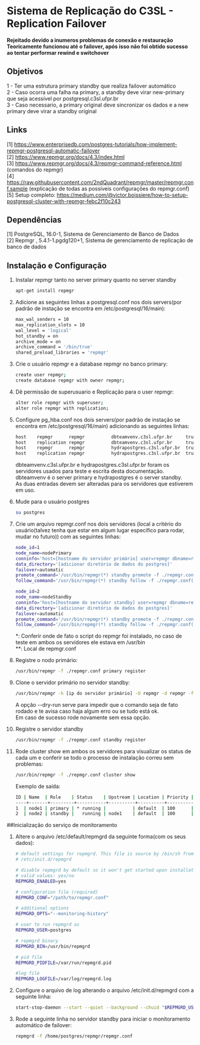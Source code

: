 # Sistema de Replicação do C3SL - Replication Failover
**Rejeitado devido a inumeros problemas de conexão e restauração**  
**Teoricamente funcionou até o failover, após isso não foi obtido sucesso ao tentar performar rewind e switchover**

## Objetivos
1 - Ter uma estrutura primary standby que realiza failover automático\
2 - Caso ocorra uma falha na primary, a standby deve virar new-primary que seja acessível por postgresql.c3sl.ufpr.br \
3 - Caso necessario, a primary original deve sincronizar os dados e a new primary deve virar a standby original

## Links
[1] <https://www.enterprisedb.com/postgres-tutorials/how-implement-repmgr-postgresql-automatic-failover>  
[2] <https://www.repmgr.org/docs/4.3/index.html>  
[3] <https://www.repmgr.org/docs/4.3/repmgr-command-reference.html> (comandos do repmgr)  
[4] <https://raw.githubusercontent.com/2ndQuadrant/repmgr/master/repmgr.conf.sample> (explicação de todas as possíveis configurações do repmgr.conf)  
[5] Setup completo: <https://medium.com/@victor.boissiere/how-to-setup-postgresql-cluster-with-repmgr-febc2f10c243>

## Dependências
[1] PostgreSQL, 16.0-1, Sistema de Gerenciamento de Banco de Dados  
[2] Repmgr , 5.4.1-1.pgdg120+1, Sistema de gerenciamento de replicação de banco de dados

##  Instalação e Configuração
1.  Instalar repmgr tanto no server primary quanto no server standby
    ```bash
    apt-get install repmgr
    ```
2.  Adicione as seguintes linhas a postgresql.conf nos dois servers(por padrão de instação se encontra em /etc/postgresql/16/main):
    ```bash
    max_wal_senders = 10
    max_replication_slots = 10
    wal_level = 'logical'
    hot_standby = on
    archive_mode = on
    archive_command = '/bin/true'
    shared_preload_libraries = 'repmgr'
    ```
3. Crie o usuário repmgr e a database repmgr no banco primary:
    ```bash
    create user repmgr;
    create database repmgr with owner repmgr;   
    ```
4. Dê permissão de superusuario e Replicação para o user repmgr:
    ```bash
    alter role repmgr with superuser;
    alter role repmgr with replication;
    ```
5.  Configure pg_hba.conf nos dois servers(por padrão de instação se encontra em /etc/postgresql/16/main) adicionando as seguintes linhas:
    ```bash
    host    repmgr      repmgr          dbteamvenv.c3sl.ufpr.br     trust
    host    replication repmgr          dbteamvenv.c3sl.ufpr.br     trust
    host    repmgr      repmgr          hydrapostgres.c3sl.ufpr.br	trust
    host	replication repmgr          hydrapostgres.c3sl.ufpr.br	trust
    ```
    dbteamvenv.c3sl.ufpr.br e hydrapostgres.c3sl.ufpr.br foram os servidores usados para teste e escrita desta documentação.  
    dbteamvenv é o server primary e hydrapostgres é o server standby.  
    As duas entradas devem ser alteradas para os servidores que estiverem em uso.  

6.  Mude para o usuário postgres
    ```bash
    su postgres
    ```
7.  Crie um arquivo repmgr.conf nos dois servidores (local a critério do usuário(talvez tenha que estar em algum lugar específico para rodar, mudar no futuro)) com as seguintes linhas:
    ```bash
    node_id=1
    node_name=nodePrimary
    conninfo='host=[hostname do servidor primário] user=repmgr dbname=repmgr connect_timeout=2'
    data_directory='[adicionar diretório de dados do postgres]'
    failover=automatic
    promote_command='/usr/bin/repmgr(*) standby promote -f ./repmgr.conf(**) --log-to-file'
    follow_command='/usr/bin/repmgr(*) standby follow -f ./repmgr.conf(**) --log-to-file --upstream-node-id=%n'
    ```
    ```bash
    node_id=2
    node_name=nodeStandby
    conninfo='host=[hostname do servidor standby] user=repmgr dbname=repmgr connect_timeout=2'
    data_directory='[adicionar diretório de dados do postgres]'
    failover=automatic
    promote_command='/usr/bin/repmgr(*) standby promote -f ./repmgr.conf(**) --log-to-file'
    follow_command='/usr/bin/repmgr(*) standby follow -f ./repmgr.conf(**) --log-to-file --upstream-node-id=%n'
    ```
    
    *:  Conferir onde de fato o script do repmgr foi instalado, no caso de teste em ambos os servidores ele estava em /usr/bin  
    **: Local de repmgr.conf

8.  Registre o nodo primário:
    ```bash
    /usr/bin/repmgr -f ./repmgr.conf primary register
    ```

9.  Clone o servidor primário no servidor standby:
    ```bash
    /usr/bin/repmgr -h [ip do servidor primário] -U repmgr -d repmgr -f ./repmgr.conf standby clone --dry-run
    ```
    A opção --dry-run serve para impedir que o comando seja de fato rodado e te avisa caso haja algum erro ou se tudo está ok.  
    Em caso de sucesso rode novamente sem essa opção.

10. Registre o servidor standby
    ```bash
    /usr/bin/repmgr -f ./repmgr.conf standby register
    ```
11. Rode cluster show em ambos os servidores para visualizar os status de cada um e conferir se todo o processo de instalação correu sem problemas:
    ```bash
    /usr/bin/repmgr -f ./repmgr.conf cluster show
    ```
    Exemplo de saída:
    ```bash
    ID | Name  | Role    | Status    | Upstream | Location | Priority | Timeline | Connection string                                              
    ----+-------+---------+-----------+----------+----------+----------+----------+-----------------------------------------------------------------
    1  | node1 | primary | * running |          | default  | 100      | 1        | host=dbteamvenv user=repmgr dbname=repmgr connect_timeout=10   
    2  | node2 | standby |   running | node1    | default  | 100      | 1        | host=hydrapostgres user=repmgr dbname=repmgr connect_timeout=10
    ```
##Inicialização do serviço de monitoramento
1.  Altere o arquivo /etc/default/repmgrd da seguinte forma(com os seus dados):
    ```bash
    # default settings for repmgrd. This file is source by /bin/sh from
    # /etc/init.d/repmgrd

    # disable repmgrd by default so it won't get started upon installation
    # valid values: yes/no
    REPMGRD_ENABLED=yes

    # configuration file (required)
    REPMGRD_CONF="/path/to/repmgr.conf"

    # additional options
    REPMGRD_OPTS="--monitoring-history"

    # user to run repmgrd as
    REPMGRD_USER=postgres

    # repmgrd binary
    REPMGRD_BIN=/usr/bin/repmgrd

    # pid file
    REPMGRD_PIDFILE=/var/run/repmgrd.pid
    
    #log file
    REPMGRD_LOGFILE=/var/log/repmgrd.log
    ```
2.  Configure o arquivo de log alterando o arquivo /etc/init.d/repmgrd com a seguinte linha:
    ```bash
    start-stop-daemon --start --quiet --background --chuid "$REPMGRD_USER" --make-pidfile --pidfile "$REPMGRD_PIDFILE" --exec "$REPMGRD_BIN" --no-close --      --config-file "$REPMGRD_CONF" $REPMGRD_OPTS >"$REPMGRD_LOGFILE" 2>&1
    ```
3.  Rode a seguinte linha no servidor standby para iniciar o monitoramento automático de failover:
    ```bash
    repmgrd -f /home/postgres/repmgr/repmgr.conf
    ```
